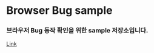 # Browser Bug sample
### 브라우저 Bug 동작 확인을 위한 sample 저장소입니다.
[Link](https://angwangho.github.io/sampleFile/)